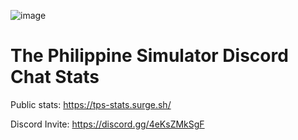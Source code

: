 ![image](https://github.com/rpfilomeno/tps/assets/5754735/ab02f47a-0ae7-46dc-8e88-2c3b788064bc) 

# The Philippine Simulator Discord Chat Stats

Public stats: https://tps-stats.surge.sh/

Discord Invite: https://discord.gg/4eKsZMkSgF
